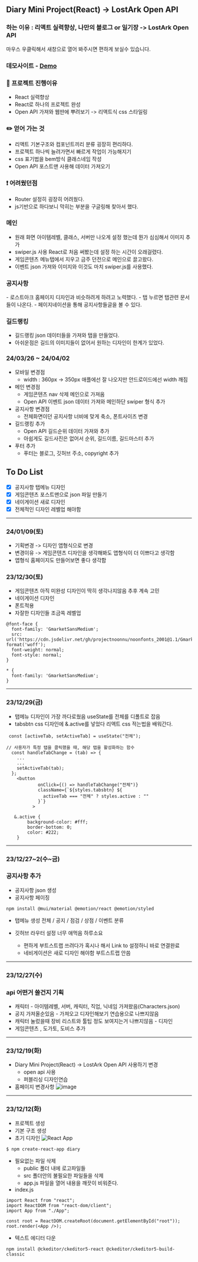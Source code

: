 ## Diary Mini Project(React) -> LostArk Open API

### 하는 이유 : 리액트 실력향상, 나만의 블로그 or 일기장 -> LostArk Open API

<p>마우스 우클릭해서 새창으로 열어 봐주시면 편하게 보실수 있습니다. </p>
<h3>데모사이트 - <a href="https://bp4sp4.github.io/LostArk-Open-API/">Demo</a></h3>

### 📌 프로젝트 진행이유

- React 실력향상
- React로 하나의 프로젝트 완성
- Open API 가져와 웹딴에 뿌려보기 -> 리액트식 css 스타일링

### ✏️ 얻어 가는 것

- 리액트 기본구조와 컴포넌트끼리 분류 굉장히 편리하다.
- 프로젝트 하나씩 늘려가면서 빠르게 작업이 가능해지기
- css 표기법을 bem방식 클래스네임 작성
- Open API 포스트맨 사용해 데이터 가져오기

### ❗ 어려웠던점

- Router 설정히 굉장히 어려웠다.
- js기반으로 하다보니 막히는 부분을 구글링해 찾아서 했다.

<h3>메인</h3>

- 원래 화면 아이템레벨, 클래스, 서버만 나오게 설정 했는데 뭔가 심심해서 이미지 추가
- swiper.js 사용 React로 처음 써봤는데 설정 하는 시간이 오래걸렸다.
- 게임콘텐츠 메뉴탭에서 지우고 금주 던전으로 메인으로 끌고왔다.
- 이벤트 json 가져와 이미지와 이것도 마치 swiper.js를 사용했다.

<h3>공지사항</h3>
- 로스트아크 홈페이지 디자인과 비슷하려게 하려고 노력했다.
- 탭 누르면 탭관련 문서들이 나온다.
- 페이지네이션을 통해 공지사항들글을 볼 수 있다.

<h3>길드랭킹</h3>

- 길드랭킹 json 데이터들을 가져와 탭을 만들었다.
- 아쉬운점은 길드의 이미지들이 없어서 원하는 디자인이 한계가 있었다.

<h3>24/03/26 ~ 24/04/02</h3>

- 모바일 변경점
  - width : 360px -> 350px 애플에선 잘 나오지만 안드로이드에선 width 깨짐
- 메인 변경점
  - 게임콘텐츠 nav 삭제 메인으로 가져옴
  - Open API 이벤트 json 데이터 가져와 메인하단 swiper 형식 추가
- 공지사항 변경점
  - 전체화면이던 공지사항 너비에 맞게 축소, 폰트사이즈 변경
- 길드랭킹 추가
  - Open API 길드순위 데이터 가져와 추가
  - 아쉽게도 길드사진은 없어서 순위, 길드이름, 길드마스터 추가
- 푸터 추가
  - 푸터는 블로그, 깃허브 주소, copyright 추가

## To Do List

- [x] 공지사항 탭메뉴 디자인<br>
- [x] 게임콘텐츠 포스트맨으로 json 파일 만들기<br>
- [x] 네이게이션 새로 디자인<br>
- [x] 전체적인 디자인 레벨업 해야함<br>
<hr>

<h3> 24/01/09(토)</h3>

- 기획변경 -> 디자인 앱형식으로 변경
- 변경이유 -> 게임콘텐츠 디자인을 생각해봐도 앱형식이 더 이쁘다고 생각함
- 앱형식 홈페이지도 만들어보면 좋다 생각함

<h3> 23/12/30(토)</h3>

- 게임콘텐츠 아직 미완성 디자인이 딱히 생각나지않음 추후 계속 고민
- 네이게이션 디자인
- 폰트적용
- 자잘한 디자인들 조금쏙 레벨업

```
@font-face {
  font-family: 'GmarketSansMedium';
  src: url('https://cdn.jsdelivr.net/gh/projectnoonnu/noonfonts_2001@1.1/GmarketSansMedium.woff') format('woff');
  font-weight: normal;
  font-style: normal;
}

* {
  font-family: 'GmarketSansMedium';
}
```

<hr>
<h3> 23/12/29(금)</h3>

- 탭메뉴 디자인이 가장 까다로웠음 useState를 전체를 디폴트로 잡음
- tabsbtn css 디자인에 &.active를 넣었다 리액트 css 적는법을 배워간다.

```
 const [activeTab, setActiveTab] = useState("전체");

// 사용자가 특정 탭을 클릭했을 때, 해당 탭을 활성화하는 함수
  const handleTabChange = (tab) => {
    ...
    ...
    setActiveTab(tab);
  };
    <button
            onClick={() => handleTabChange("전체")}
            className={`${styles.tabsbtn} ${
              activeTab === "전체" ? styles.active : ""
            }`}
          >

   &.active {
        background-color: #fff;
        border-bottom: 0;
        color: #222;
    }
```

<hr>
<h3> 23/12/27~2(수~금)</h3>
<h3>공지사항 추가</h3>

- 공지사항 json 생성
- 공지사항 페이징

```
npm install @mui/material @emotion/react @emotion/styled
```

- 탭메뉴 생성 전체 / 공지 / 점검 / 상점 / 이벤트 분류
- 깃허브 라우터 설정 너무 애먹음 하루소요

  - 편하게 부트스트랩 쓰려다가 혹시나 해서 Link to 설정하니 바로 연결완료
  - 네비게이션은 새로 디자인 해야함 부트스트랩 안씀

<hr>

  <h3> 23/12/27(수)</h3>
  <h3>api 어떤거 쓸건지 기획</h3>

- 캐릭터 - 아이템레벨, 서버, 캐릭터, 직업, 닉네임 가져왔음(Characters.json)
- 공지 가져올순있음 - 가져오고 디자인해보기 연습용으로 나쁘지않음
- 캐릭터 눌렀을때 장비 리스트와 툴팁 정도 보여지는거 나쁘지않음 - 디자인
- 게임콘텐츠 , 도가토, 도비스 추가
<hr>
<h3> 23/12/19(화)</h3>

- Diary Mini Project(React) -> LostArk Open API 사용하기 변경
  - open api 사용
  - 퍼블리싱 디자인연습
- 홈페이지 변경사항
![image](https://github.com/bp4sp4/Diary/assets/62207757/5732cfee-b81a-406a-886c-84eaa1117a98)
<hr>
<h3> 23/12/12(화)</h3>

- 프로젝트 생성
- 기본 구조 생성
- 초기 디자인
  ![React App](https://github.com/bp4sp4/Diary/assets/62207757/61d2fc02-c9fc-4bb3-b5b2-bb1b8689de73)

```
$ npm create-react-app diary
```

- 필요없는 파일 삭제
  - public 폴더 내에 로고파일들
  - src 폴더안의 불필요한 파일들을 삭제
  - app.js 파일을 열어 내용을 깨끗이 비워준다.
- index.js

```
import React from "react";
import ReactDOM from "react-dom/client";
import App from "./App";

const root = ReactDOM.createRoot(document.getElementById("root"));
root.render(<App />);
```

- 텍스트 에디터 다운

```
npm install @ckeditor/ckeditor5-react @ckeditor/ckeditor5-build-classic

```
